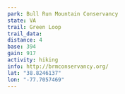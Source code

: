 ```yaml
---
park: Bull Run Mountain Conservancy
state: VA
trail: Green Loop
trail_data:
distance: 4
base: 394
gain: 917
activity: hiking
info: http://brmconservancy.org/
lat: "38.8246137"
lon: "-77.7057469"
---
```

